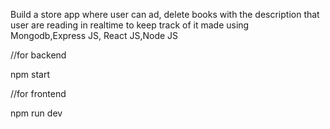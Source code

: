 Build a store app where user can ad, delete books with the description that user are reading in realtime to keep track of it made using Mongodb,Express JS, React JS,Node JS



//for backend

npm start



//for frontend

npm run dev
